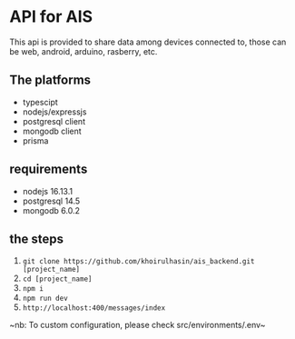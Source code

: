 # API for AIS

This api is provided to share data among devices connected to, those can be web, android, arduino, rasberry, etc.

## The platforms

- typescipt
- nodejs/expressjs
- postgresql client
- mongodb client
- prisma

## requirements

- nodejs 16.13.1
- postgresql 14.5
- mongodb 6.0.2

## the steps

1. `git clone https://github.com/khoirulhasin/ais_backend.git [project_name]`
2. `cd [project_name]`
3. `npm i`
4. `npm run dev`
5. `http://localhost:400/messages/index`

~nb: To custom configuration, please check src/environments/.env~ 